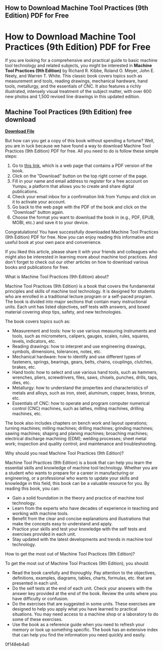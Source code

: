 ## How to Download Machine Tool Practices (9th Edition) PDF for Free

  
# How to Download Machine Tool Practices (9th Edition) PDF for Free
 
If you are looking for a comprehensive and practical guide to basic machine tool technology and related subjects, you might be interested in **Machine Tool Practices (9th Edition)** by Richard R. Kibbe, Roland O. Meyer, John E. Neely, and Warren T. White. This classic book covers topics such as measurement and tools, reading drawings, mechanical hardware, hand tools, metallurgy, and the essentials of CNC. It also features a richly illustrated, intensely visual treatment of the subject matter, with over 600 new photos and 1,500 revised line drawings in this updated edition.
 
## Machine Tool Practices (9th Edition) free download


[**Download File**](https://www.google.com/url?q=https%3A%2F%2Ftinurll.com%2F2tKuEC&sa=D&sntz=1&usg=AOvVaw1fDayuC_KqpeBj9xvxXTNu)

 
But how can you get a copy of this book without spending a fortune? Well, you are in luck because we have found a way to download Machine Tool Practices (9th Edition) PDF for free. All you need to do is follow these simple steps:
 
1. Go to [this link](https://www.yumpu.com/en/document/view/63783255/download-pdf-machine-tool-practices-9th-edition-for-any-device), which is a web page that contains a PDF version of the book.
2. Click on the "Download" button on the top right corner of the page.
3. Fill in your name and email address to register for a free account on Yumpu, a platform that allows you to create and share digital publications.
4. Check your email inbox for a confirmation link from Yumpu and click on it to activate your account.
5. Go back to the web page with the PDF of the book and click on the "Download" button again.
6. Choose the format you want to download the book in (e.g., PDF, EPUB, MOBI, etc.) and save it to your device.

Congratulations! You have successfully downloaded Machine Tool Practices (9th Edition) PDF for free. Now you can enjoy reading this informative and useful book at your own pace and convenience.
 
If you liked this article, please share it with your friends and colleagues who might also be interested in learning more about machine tool practices. And don't forget to check out our other articles on how to download various books and publications for free.
  
What is Machine Tool Practices (9th Edition) about?
 
Machine Tool Practices (9th Edition) is a book that covers the fundamental principles and skills of machine tool technology. It is designed for students who are enrolled in a traditional lecture program or a self-paced program. The book is divided into major sections that contain many instructional units. Each unit has listed objectives, self tests with answers, and boxed material covering shop tips, safety, and new technologies.
 
The book covers topics such as:

- Measurement and tools: how to use various measuring instruments and tools, such as micrometers, calipers, gauges, scales, rules, squares, levels, indicators, etc.
- Reading drawings: how to interpret and use engineering drawings, symbols, dimensions, tolerances, notes, etc.
- Mechanical hardware: how to identify and use different types of fasteners, springs, bearings, gears, belts, chains, couplings, clutches, brakes, etc.
- Hand tools: how to select and use various hand tools, such as hammers, wrenches, pliers, screwdrivers, files, saws, chisels, punches, drills, taps, dies, etc.
- Metallurgy: how to understand the properties and characteristics of metals and alloys, such as iron, steel, aluminum, copper, brass, bronze, etc.
- Essentials of CNC: how to operate and program computer numerical control (CNC) machines, such as lathes, milling machines, drilling machines, etc.

The book also includes chapters on bench work and layout operations; turning machines; milling machines; drilling machines; grinding machines; sawing machines; shaping and planing machines; broaching machines; electrical discharge machining (EDM); welding processes; sheet metal work; inspection and quality control; and maintenance and troubleshooting.
 
Why should you read Machine Tool Practices (9th Edition)?
 
Machine Tool Practices (9th Edition) is a book that can help you learn the essential skills and knowledge of machine tool technology. Whether you are a student who wants to prepare for a career in manufacturing or engineering, or a professional who wants to update your skills and knowledge in this field, this book can be a valuable resource for you. By reading this book, you can:

- Gain a solid foundation in the theory and practice of machine tool technology.
- Learn from the experts who have decades of experience in teaching and working with machine tools.
- Benefit from the clear and concise explanations and illustrations that make the concepts easy to understand and apply.
- Practice your skills and test your knowledge with the self tests and exercises provided in each unit.
- Stay updated with the latest developments and trends in machine tool technology.

How to get the most out of Machine Tool Practices (9th Edition)?
 
To get the most out of Machine Tool Practices (9th Edition), you should:

- Read the book carefully and thoroughly. Pay attention to the objectives, definitions, examples, diagrams, tables, charts, formulas, etc. that are presented in each unit.
- Do the self tests at the end of each unit. Check your answers with the answer key provided at the end of the book. Review the units where you have difficulty or confusion.
- Do the exercises that are suggested in some units. These exercises are designed to help you apply what you have learned to practical situations. You may need access to a machine shop or a laboratory to do some of these exercises.
- Use the book as a reference guide when you need to refresh your memory or look up something specific. The book has an extensive index that can help you find the information you need quickly and easily.

 0f148eb4a0
